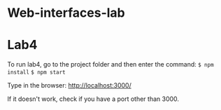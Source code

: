 # Web-interfaces-lab

# Lab4
To run lab4, go to the project folder and then enter the command:
`$ npm install`
`$ npm start`

Type in the browser:
<http://localhost:3000/>

If it doesn't work, check if you have a port other than 3000.

